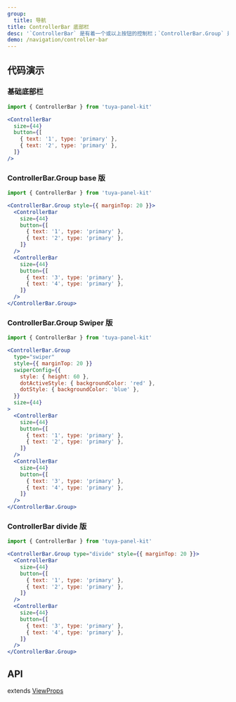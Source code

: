 ```yaml
---
group:
  title: 导航
title: ControllerBar 底部栏
desc: '`ControllerBar` 是有着一个或以上按钮的控制栏；`ControllerBar.Group` 是控制栏的集合。'
demo: /navigation/controller-bar
---
```


## 代码演示

### 基础底部栏

```jsx
import { ControllerBar } from 'tuya-panel-kit'

<ControllerBar
  size={44}
  button={[
    { text: '1', type: 'primary' },
    { text: '2', type: 'primary' },
  ]}
/>
```

### ControllerBar.Group base 版

```jsx
import { ControllerBar } from 'tuya-panel-kit'

<ControllerBar.Group style={{ marginTop: 20 }}>
  <ControllerBar
    size={44}
    button={[
      { text: '1', type: 'primary' },
      { text: '2', type: 'primary' },
    ]}
  />
  <ControllerBar
    size={44}
    button={[
      { text: '3', type: 'primary' },
      { text: '4', type: 'primary' },
    ]}
  />
</ControllerBar.Group>
```

### ControllerBar.Group Swiper 版

```jsx
import { ControllerBar } from 'tuya-panel-kit'

<ControllerBar.Group
  type="swiper"
  style={{ marginTop: 20 }}
  swiperConfig={{
    style: { height: 60 },
    dotActiveStyle: { backgroundColor: 'red' },
    dotStyle: { backgroundColor: 'blue' },
  }}
  size={44}
>
  <ControllerBar
    size={44}
    button={[
      { text: '1', type: 'primary' },
      { text: '2', type: 'primary' },
    ]}
  />
  <ControllerBar
    size={44}
    button={[
      { text: '3', type: 'primary' },
      { text: '4', type: 'primary' },
    ]}
  />
</ControllerBar.Group>
```

### ControllerBar divide 版

```jsx
import { ControllerBar } from 'tuya-panel-kit'

<ControllerBar.Group type="divide" style={{ marginTop: 20 }}>
  <ControllerBar
    size={44}
    button={[
      { text: '1', type: 'primary' },
      { text: '2', type: 'primary' },
    ]}
  />
  <ControllerBar
    size={44}
    button={[
      { text: '3', type: 'primary' },
      { text: '4', type: 'primary' },
    ]}
  />
</ControllerBar.Group>
```

## API

extends [ViewProps](https://reactnative.dev/docs/view#props)

<API name="ControllerBarProps" />
